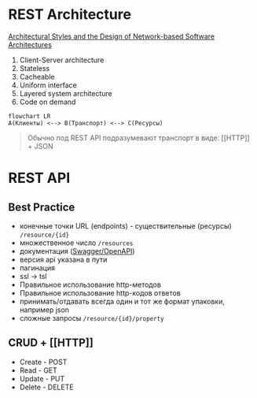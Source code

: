 # REST Architecture
[Architectural Styles and the Design of Network-based Software Architectures](https://www.ics.uci.edu/~fielding/pubs/dissertation/top.htm)

1. Client-Server architecture
2. Stateless
3. Cacheable
4. Uniform interface
5. Layered system architecture
6. Code on demand

```mermaid
flowchart LR
A(Клиенты) <--> B(Транспорт) <--> C(Ресурсы)
```

> Обычно под REST API подразумевают транспорт в виде: [[HTTP]] + JSON

# REST API
## Best Practice
- конечные точки URL (endpoints) - существительные (ресурсы) ```/resource/{id}```
- множественное число ```/resources```
- документация ([Swagger/OpenAPI](https://swagger.io/))
- версия api указана в пути
- пагинация
- ssl -> tsl
- Правильное использование http-методов
- Правильное использование http-кодов ответов
- принимать/отдавать всегда один и тот же формат упаковки, например json
- сложные запросы ```/resource/{id}/property```

## CRUD + [[HTTP]]
- Create - POST
- Read - GET
- Update - PUT
- Delete - DELETE
